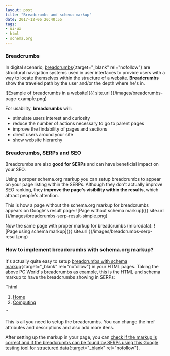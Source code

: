 ```yaml
---
layout: post
title: "Breadcrumbs and schema markup"
date: 2017-12-06 20:40:55
tags:
- ui-ux
- html
- schema.org
---
```


### Breadcrumbs

In digital scenario, [breadcrumbs](https://developers.google.com/search/docs/data-types/breadcrumbs){:target="_blank" rel="nofollow"} are structural navigation systems used in user interfaces to provide users with a way to locate themselves within the structure of a website. **Breadcrumbs** show the traveled path by the user and/or the depth where he's in.

![Example of breadcrumbs in a website]({{ site.url }}/images/breadcrumbs-page-example.png)

For usability, **breadcrumbs** will:

* stimulate users interest and curiosity
* reduce the number of actions necessary to go to parent pages
* improve the findability of pages and sections
* direct users around your site
* show website hierarchy

### Breadcrumbs, SERPs and SEO

Breadcrumbs are also **good for SERPs** and can have beneficial impact on your SEO.

Using a proper schema.org markup you can setup breadcrumbs to appear on your page listing within the SERPs. Although they don't actually improve SEO ranking, they **improve the page's visibility within the results**, which attract people's attention.

This is how a page without the schema.org markup for breadcrumbs appears on Google's result page:
![Page without schema markup]({{ site.url }}/images/breadcrumbs-serp-result-simple.png)

Now the same page with proper markup for breadcrumbs (microdata):
![Page using schema markup]({{ site.url }}/images/breadcrumbs-serp-result.png)

### How to implement breadcrumbs with schema.org markup?

It's actually quite easy to setup [breadcrumbs with schema markup](http://schema.org/BreadcrumbList){:target="_blank" rel="nofollow"} in your HTML pages. Taking the above PC World's breadcrumbs as example, this is the HTML and schema markup to have the breadcrumbs showing in SERPs:

``html
<ol itemscope itemtype="http://schema.org/BreadcrumbList">
	<li itemscope itemprop="itemListElement" itemtype="http://schema.org/ListItem">
		<a href="https://www.example.com/" itemprop="item">
			<span itemprop="name">Home</span>
		</a>
		<meta itemprop="position" content="1"/>
	</li>
	<li itemscope itemprop="itemListElement" itemtype="http://schema.org/ListItem">
		<a href="https://www.example.com/computing/" itemprop="item">
			<span itemprop="name">Computing</span>
		</a>
		<meta itemprop="position" content="2"/>
	</li>
</ol>
``

This is all you need to setup the breadcrumbs. You can change the href attributes and descriptions and also add more itens.

After setting up the markup in your page, you can [check if the markup is correct and if the breadcrumbs can be found by SERPs using this Google testing tool for structured data](https://search.google.com/structured-data/testing-tool){:target="_blank" rel="nofollow"}.
